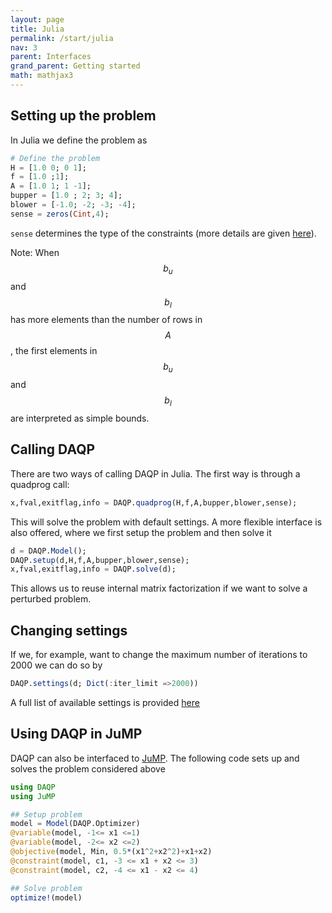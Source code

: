 ```yaml
---
layout: page
title: Julia 
permalink: /start/julia
nav: 3 
parent: Interfaces 
grand_parent: Getting started 
math: mathjax3
---
```



## Setting up the problem
In Julia we define the problem as 
```julia
# Define the problem
H = [1.0 0; 0 1];
f = [1.0 ;1];
A = [1.0 1; 1 -1];
bupper = [1.0 ; 2; 3; 4];
blower = [-1.0; -2; -3; -4];
sense = zeros(Cint,4);
```
`sense` determines the type of the constraints (more details are given [here](/daqp/parameters/#constraint-classification)).

Note: When $$b_u$$ and $$b_l$$ has more elements than the number of rows in $$A$$, the first elements in $$b_u$$ and $$b_l$$ are interpreted as simple bounds. 

## Calling DAQP
There are two ways of calling DAQP in Julia. The first way is through a quadprog call: 
```julia
x,fval,exitflag,info = DAQP.quadprog(H,f,A,bupper,blower,sense);
```
This will solve the problem with default settings. A more flexible interface is also offered, where we first setup the problem and then solve it 
```julia
d = DAQP.Model();
DAQP.setup(d,H,f,A,bupper,blower,sense);
x,fval,exitflag,info = DAQP.solve(d);
```
This allows us to reuse internal matrix factorization if we want to solve a perturbed problem. 

## Changing settings
If we, for example, want to change the maximum number of iterations to 2000 we can do so by
```julia
DAQP.settings(d; Dict(:iter_limit =>2000))
```

A full list of available settings is provided [here](/daqp/parameters/#settings)

## Using DAQP in JuMP
DAQP can also be interfaced to [JuMP](https://jump.dev/). The following code sets up and solves the problem considered above

```julia
using DAQP
using JuMP

## Setup problem
model = Model(DAQP.Optimizer)
@variable(model, -1<= x1 <=1)
@variable(model, -2<= x2 <=2)
@objective(model, Min, 0.5*(x1^2+x2^2)+x1+x2)
@constraint(model, c1, -3 <= x1 + x2 <= 3)
@constraint(model, c2, -4 <= x1 - x2 <= 4)

## Solve problem
optimize!(model)
```
